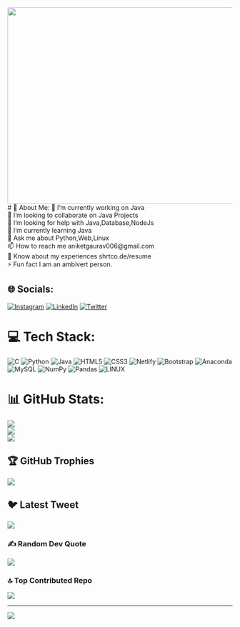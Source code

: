<img src="https://4.bp.blogspot.com/-9M7xkP_hR5k/XNfr-Ns4FYI/AAAAAAAAAj8/dhTvFKPf3HU-GEFNsdeO4NdX6oCm9riwgCLcBGAs/s1600/giphy.gif"  height="440" width="1024" alt="">
# 💫 About Me:
🔭 I’m currently working on Java<br>👯 I’m looking to collaborate on Java Projects<br>🤝 I’m looking for help with Java,Database,NodeJs<br>🌱 I’m currently learning Java<br>💬 Ask me about Python,Web,Linux<br>📫 How to reach me aniketgaurav006@gmail.com<br>📄 Know about my experiences shrtco.de/resume<br>⚡ Fun fact I am an ambivert person.


## 🌐 Socials:
[![Instagram](https://img.shields.io/badge/Instagram-%23E4405F.svg?logo=Instagram&logoColor=white)](https://instagram.com/ani_devrath) [![LinkedIn](https://img.shields.io/badge/LinkedIn-%230077B5.svg?logo=linkedin&logoColor=white)](https://linkedin.com/in/aniket-gaurav) [![Twitter](https://img.shields.io/badge/Twitter-%231DA1F2.svg?logo=Twitter&logoColor=white)](https://twitter.com/dev74818273) 

# 💻 Tech Stack:
![C](https://img.shields.io/badge/c-%2300599C.svg?style=plastic&logo=c&logoColor=white) ![Python](https://img.shields.io/badge/python-3670A0?style=plastic&logo=python&logoColor=ffdd54) ![Java](https://img.shields.io/badge/java-%23ED8B00.svg?style=plastic&logo=java&logoColor=white) ![HTML5](https://img.shields.io/badge/html5-%23E34F26.svg?style=plastic&logo=html5&logoColor=white) ![CSS3](https://img.shields.io/badge/css3-%231572B6.svg?style=plastic&logo=css3&logoColor=white) ![Netlify](https://img.shields.io/badge/netlify-%23000000.svg?style=plastic&logo=netlify&logoColor=#00C7B7) ![Bootstrap](https://img.shields.io/badge/bootstrap-%23563D7C.svg?style=plastic&logo=bootstrap&logoColor=white) ![Anaconda](https://img.shields.io/badge/Anaconda-%2344A833.svg?style=plastic&logo=anaconda&logoColor=white) ![MySQL](https://img.shields.io/badge/mysql-%2300f.svg?style=plastic&logo=mysql&logoColor=white) ![NumPy](https://img.shields.io/badge/numpy-%23013243.svg?style=plastic&logo=numpy&logoColor=white) ![Pandas](https://img.shields.io/badge/pandas-%23150458.svg?style=plastic&logo=pandas&logoColor=white) ![LINUX](https://img.shields.io/badge/Linux-FCC624?style=plastic&logo=linux&logoColor=black)
# 📊 GitHub Stats:
![](https://github-readme-stats.vercel.app/api?username=aniket-gaurav&theme=material-palenight&hide_border=true&include_all_commits=false&count_private=false)<br/>
![](https://github-readme-streak-stats.herokuapp.com/?user=aniket-gaurav&theme=material-palenight&hide_border=true)<br/>
![](https://github-readme-stats.vercel.app/api/top-langs/?username=aniket-gaurav&theme=material-palenight&hide_border=true&include_all_commits=false&count_private=false&layout=compact)

## 🏆 GitHub Trophies
![](https://github-profile-trophy.vercel.app/?username=aniket-gaurav&theme=radical&no-frame=false&no-bg=false&margin-w=4)

## 🐦 Latest Tweet
[![](https://gtce.itsvg.in/api?username=dev74818273)](https://github.com/VishwaGauravIn/github-twitter-card-embed)

### ✍️ Random Dev Quote
![](https://quotes-github-readme.vercel.app/api?type=horizontal&theme=tokyonight)

### 🔝 Top Contributed Repo
![](https://github-contributor-stats.vercel.app/api?username=aniket-gaurav&limit=5&theme=dracula&combine_all_yearly_contributions=true)

---
[![](https://visitcount.itsvg.in/api?id=aniket-gaurav&icon=2&color=0)](https://visitcount.itsvg.in)

<!-- Proudly created with GPRM ( https://gprm.itsvg.in ) -->
